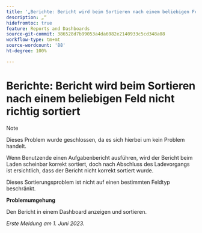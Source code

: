 ```yaml
---
title: '„Berichte: Bericht wird beim Sortieren nach einem beliebigen Feld nicht korrekt sortiert“'
description: „“
hidefromtoc: true
feature: Reports and Dashboards
source-git-commit: 386528d7b99053a4da6982e2140933c5cd348a08
workflow-type: tm+mt
source-wordcount: '88'
ht-degree: 100%

---
```



# Berichte: Bericht wird beim Sortieren nach einem beliebigen Feld nicht richtig sortiert

>[!NOTE]
>
>Dieses Problem wurde geschlossen, da es sich hierbei um kein Problem handelt.

Wenn Benutzende einen Aufgabenbericht ausführen, wird der Bericht beim Laden scheinbar korrekt sortiert, doch nach Abschluss des Ladevorgangs ist ersichtlich, dass der Bericht nicht korrekt sortiert wurde.

Dieses Sortierungsproblem ist nicht auf einen bestimmten Feldtyp beschränkt.

**Problemumgehung**

Den Bericht in einem Dashboard anzeigen und sortieren.

_Erste Meldung am 1. Juni 2023._

